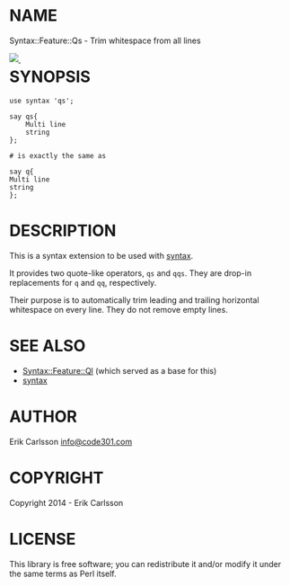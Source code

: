 # NAME

Syntax::Feature::Qs - Trim whitespace from all lines

<div>
    <p><a style="float: left;" href="https://travis-ci.org/Csson/p5-Syntax-Feature-Qs"><img src="https://travis-ci.org/Csson/p5-Syntax-Feature-Qs.svg?branch=master">&nbsp;</a>
</div>

# SYNOPSIS

    use syntax 'qs';

    say qs{
        Multi line
        string
    };

    # is exactly the same as

    say q{
    Multi line
    string
    };

# DESCRIPTION

This is a syntax extension to be used with [syntax](https://metacpan.org/pod/syntax).

It provides two quote-like operators, `qs` and `qqs`. They are drop-in replacements for `q` and `qq`, respectively.

Their purpose is to automatically trim leading and trailing horizontal whitespace on every line. They do not remove empty lines.

# SEE ALSO

- [Syntax::Feature::Ql](https://metacpan.org/pod/Syntax::Feature::Ql) (which served as a base for this)
- [syntax](https://metacpan.org/pod/syntax)

# AUTHOR

Erik Carlsson <info@code301.com>

# COPYRIGHT

Copyright 2014 - Erik Carlsson

# LICENSE

This library is free software; you can redistribute it and/or modify
it under the same terms as Perl itself.
